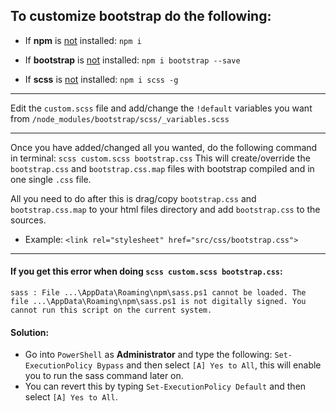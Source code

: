 ## To customize bootstrap do the following:

- If **npm** is <ins>not</ins> installed: `npm i`

- If **bootstrap** is <ins>not</ins> installed: `npm i bootstrap --save`

- If **scss** is <ins>not</ins> installed: `npm i scss -g`

---

Edit the `custom.scss` file and add/change the `!default` variables you want from `/node_modules/bootstrap/scss/_variables.scss`

---

Once you have added/changed all you wanted, do the following command in terminal:
`scss custom.scss bootstrap.css`
This will create/override the `bootstrap.css` and `bootstrap.css.map` files with bootstrap compiled and in one single `.css` file.

All you need to do after this is drag/copy `bootstrap.css` and `bootstrap.css.map` to your html files directory and add `bootstrap.css` to the sources. 
- Example: ```<link rel="stylesheet" href="src/css/bootstrap.css">```

---

#### If you get this error when doing `scss custom.scss bootstrap.css`: 

```sass : File ...\AppData\Roaming\npm\sass.ps1 cannot be loaded. The file ...\AppData\Roaming\npm\sass.ps1 is not digitally signed. You cannot run this script on the current system.```


#### Solution:

- Go into `PowerShell` as **Administrator** and type the following: `Set-ExecutionPolicy Bypass` and then select 
`[A] Yes to All`, this will enable you to run the sass command later on. 
- You can revert this by typing `Set-ExecutionPolicy Default` and then select `[A] Yes to All`.

